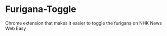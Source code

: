 # Furigana-Toggle
Chrome extension that makes it easier to toggle the furigana on NHK News Web Easy
